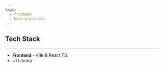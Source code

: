 ```yaml
---
tags:
  - frontend
  - best-practices
---
```

## **Tech Stack**
---
- **Frontend** - Vite & React TS.
- UI Library